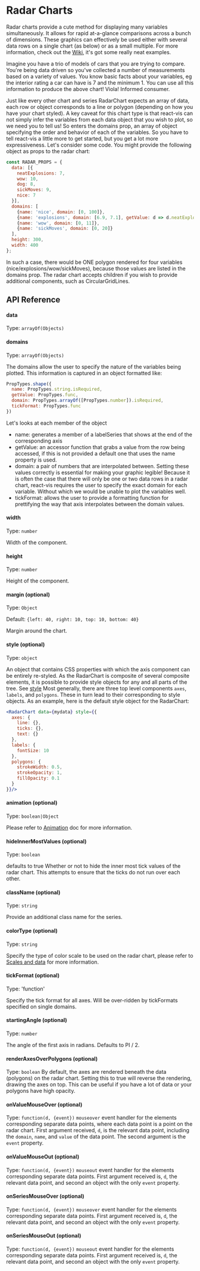 # Radar Charts

Radar charts provide a cute method for displaying many variables simultaneously. It allows for rapid at-a-glance comparisons across a bunch of dimensions. These graphics can effectively be used either with several data rows on a single chart (as below) or as a small multiple. For more information, check out the [Wiki](https://en.wikipedia.org/wiki/Radar_chart), it's got some really neat examples.

<!-- INJECT:"BasicRadarChartWithLink" -->

Imagine you have a trio of models of cars that you are trying to compare. You're being data driven so you've collected a number of measurements based on a variety of values. You know basic facts about your variables, eg the interior rating a car can have is 7 and the minimum 1. You can use all this information to produce the above chart! Viola! Informed consumer.

<!-- INJECT:"AnimatedRadarChartWithLink" -->

Just like every other chart and series RadarChart expects an array of data, each row or object corresponds to a line or polygon (depending on how you have your chart styled). A key caveat for this chart type is that react-vis can not simply infer the variables from each data object that you wish to plot, so we need you to tell us! So enters the domains prop, an array of object specifying the order and behavior of each of the variables. So you have to tell react-vis a little more to get started, but you get a lot more expressiveness. Let's consider some code. You might provide the following object as props to the radar chart:

```javascript
const RADAR_PROPS = {
  data: [{
    neatExplosions: 7,
    wow: 10,
    dog: 8,
    sickMoves: 9,
    nice: 7
  }],
  domains: [
    {name: 'nice', domain: [0, 100]},
    {name: 'explosions', domain: [6.9, 7.1], getValue: d => d.neatExplosions},
    {name: 'wow', domain: [0, 11]},
    {name: 'sickMoves', domain: [0, 20]}
  ],
  height: 300,
  width: 400
};
```

In such a case, there would be ONE polygon rendered for four variables (nice/explosions/wow/sickMoves), because those values are listed in the domains prop. The radar chart accepts children if you wish to provide additional components, such as CircularGridLines.


## API Reference


#### data

Type: `arrayOf(Objects)`


#### domains

Type: `arrayOf(Objects)`

The domains allow the user to specify the nature of the variables being plotted. This information is captured in an object formatted like:

```javascript
PropTypes.shape({
  name: PropTypes.string.isRequired,
  getValue: PropTypes.func,
  domain: PropTypes.arrayOf([PropTypes.number]).isRequired,
  tickFormat: PropTypes.func
})
```

Let's looks at each member of the object

- name: generates a member of a labelSeries that shows at the end of the corresponding axis
- getValue: an accessor function that grabs a value from the row being accessed, if this is not provided a default one that uses the name property is used.
- domain: a pair of numbers that are interpolated between. Setting these values correctly is essential for making your graphic legible! Because it is often the case that there will only be one or two data rows in a radar chart, react-vis requires the user to specify the exact domain for each variable. Without which we would be unable to plot the variables well.
- tickFormat: allows the user to provide a formatting function for prettifying the way that axis interpolates between the domain values.

#### width

Type: `number`

Width of the component.

#### height

Type: `number`

Height of the component.

#### margin (optional)

Type: `Object`

Default: `{left: 40, right: 10, top: 10, bottom: 40}`

Margin around the chart.

#### style (optional)

Type: `object`

An object that contains CSS properties with which the axis component can be entirely re-styled.
As the RadarChart is composite of several composite elements, it is possible to provide style objects for any and all parts of the tree. See [style](style.md)
Most generally, there are three top level components `axes`, `labels`, and `polygons`. These in turn lead to their corresponding to style objects. As an example, here is the default style object for the RadarChart:

```jsx
<RadarChart data={mydata} style={{
  axes: {
    line: {},
    ticks: {},
    text: {}
  },
  labels: {
    fontSize: 10
  },
  polygons: {
    strokeWidth: 0.5,
    strokeOpacity: 1,
    fillOpacity: 0.1
  }
}}/>
```

#### animation (optional)

Type: `boolean|Object`

Please refer to [Animation](animation.md) doc for more information.

#### hideInnerMostValues (optional)

Type: `boolean`

defaults to true
Whether or not to hide the inner most tick values of the radar chart. This attempts to ensure that the ticks do not run over each other.

#### className (optional)

Type: `string`

Provide an additional class name for the series.

#### colorType (optional)

Type: `string`

Specify the type of color scale to be used on the radar chart, please refer to [Scales and data](scales-and-data.md) for more information.

#### tickFormat (optional)

Type: 'function'

Specify the tick format for all axes. Will be over-ridden by tickFormats specified on single domains.

#### startingAngle (optional)

Type: `number`

The angle of the first axis in radians. Defaults to PI / 2.

#### renderAxesOverPolygons (optional)
Type: `boolean`
By default, the axes are rendered beneath the data (polygons) on the radar chart. Setting this to true will reverse the rendering, drawing the axes on top. This can be useful if you have a lot of data or your polygons have high opacity.

#### onValueMouseOver (optional)
Type: `function(d, {event})`
`mouseover` event handler for the elements corresponding separate data points, where each data point is a point on the radar chart. First argument received, `d`, is the relevant data point, including the `domain`, `name`, and `value` of the data point. The second argument is the `event` property.

#### onValueMouseOut (optional)
Type: `function(d, {event})`
`mouseout` event handler for the elements corresponding separate data points. First argument received is, `d`, the relevant data point, and second an object with the only `event` property.  

#### onSeriesMouseOver (optional)
Type: `function(d, {event})`
`mouseover` event handler for the elements corresponding separate data points. First argument received is, `d`, the relevant data point, and second an object with the only `event` property.

#### onSeriesMouseOut (optional)
Type: `function(d, {event})`
`mouseout` event handler for the elements corresponding separate data points. First argument received is, `d`, the relevant data point, and second an object with the only `event` property.
